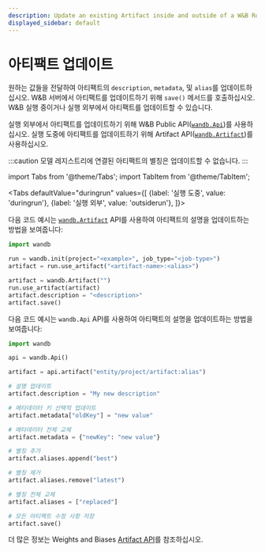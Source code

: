 ```yaml
---
description: Update an existing Artifact inside and outside of a W&B Run.
displayed_sidebar: default
---
```


# 아티팩트 업데이트

<head>
  <title>아티팩트 업데이트</title>
</head>

원하는 값들을 전달하여 아티팩트의 `description`, `metadata`, 및 `alias`를 업데이트하십시오. W&B 서버에서 아티팩트를 업데이트하기 위해 `save()` 메서드를 호출하십시오. W&B 실행 중이거나 실행 외부에서 아티팩트를 업데이트할 수 있습니다.

실행 외부에서 아티팩트를 업데이트하기 위해 W&B Public API([`wandb.Api`](../../ref/python/public-api/api.md))를 사용하십시오. 실행 도중에 아티팩트를 업데이트하기 위해 Artifact API([`wandb.Artifact`](../../ref/python/artifact.md))를 사용하십시오.

:::caution
모델 레지스트리에 연결된 아티팩트의 별칭은 업데이트할 수 없습니다.
:::


import Tabs from '@theme/Tabs';
import TabItem from '@theme/TabItem';

<Tabs
  defaultValue="duringrun"
  values={[
    {label: '실행 도중', value: 'duringrun'},
    {label: '실행 외부', value: 'outsiderun'},
  ]}>
  <TabItem value="duringrun">

다음 코드 예시는 [`wandb.Artifact`](../../ref/python/artifact.md) API를 사용하여 아티팩트의 설명을 업데이트하는 방법을 보여줍니다:

```python
import wandb

run = wandb.init(project="<example>", job_type="<job-type>")
artifact = run.use_artifact("<artifact-name>:<alias>")

artifact = wandb.Artifact("")
run.use_artifact(artifact)
artifact.description = "<description>"
artifact.save()
```
  </TabItem>
  <TabItem value="outsiderun">

다음 코드 예시는 `wandb.Api` API를 사용하여 아티팩트의 설명을 업데이트하는 방법을 보여줍니다:

```python
import wandb

api = wandb.Api()

artifact = api.artifact("entity/project/artifact:alias")

# 설명 업데이트
artifact.description = "My new description"

# 메타데이터 키 선택적 업데이트
artifact.metadata["oldKey"] = "new value"

# 메타데이터 전체 교체
artifact.metadata = {"newKey": "new value"}

# 별칭 추가
artifact.aliases.append("best")

# 별칭 제거
artifact.aliases.remove("latest")

# 별칭 전체 교체
artifact.aliases = ["replaced"]

# 모든 아티팩트 수정 사항 저장
artifact.save()
```

더 많은 정보는 Weights and Biases [Artifact API](../../ref/python/artifact.md)를 참조하십시오.
  </TabItem>
</Tabs>